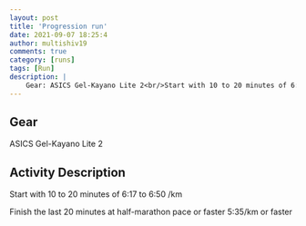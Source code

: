 ```yaml
---
layout: post
title: 'Progression run'
date: 2021-09-07 18:25:4
author: multishiv19
comments: true
category: [runs]
tags: [Run]
description: |
    Gear: ASICS Gel-Kayano Lite 2<br/>Start with 10 to 20 minutes of 6:17 to 6:50 /km<br/><br/>Finish the last 20 minutes at half-marathon pace or faster<br/>5:35/km or faster
---
```


## Gear
ASICS Gel-Kayano Lite 2

## Activity Description
Start with 10 to 20 minutes of 6:17 to 6:50 /km

Finish the last 20 minutes at half-marathon pace or faster
5:35/km or faster


<div width='100%' class='strava-embed-placeholder' data-embed-type='activity' data-embed-id='5919327942'></div>
<script src='https://strava-embeds.com/embed.js'></script>
